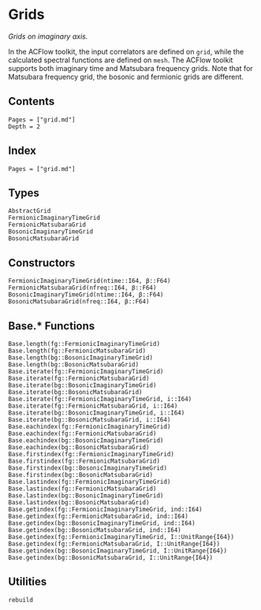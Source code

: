 # Grids

*Grids on imaginary axis.*

In the ACFlow toolkit, the input correlators are defined on `grid`, while the calculated spectral functions are defined on `mesh`. The ACFlow toolkit supports both imaginary time and Matsubara frequency grids. Note that for Matsubara frequency grid, the bosonic and fermionic grids are different.

## Contents

```@contents
Pages = ["grid.md"]
Depth = 2
```

## Index

```@index
Pages = ["grid.md"]
```

## Types

```@docs
AbstractGrid
FermionicImaginaryTimeGrid
FermionicMatsubaraGrid
BosonicImaginaryTimeGrid
BosonicMatsubaraGrid
```

## Constructors

```@docs
FermionicImaginaryTimeGrid(ntime::I64, β::F64)
FermionicMatsubaraGrid(nfreq::I64, β::F64)
BosonicImaginaryTimeGrid(ntime::I64, β::F64)
BosonicMatsubaraGrid(nfreq::I64, β::F64)
```

## Base.* Functions

```@docs
Base.length(fg::FermionicImaginaryTimeGrid)
Base.length(fg::FermionicMatsubaraGrid)
Base.length(bg::BosonicImaginaryTimeGrid)
Base.length(bg::BosonicMatsubaraGrid)
Base.iterate(fg::FermionicImaginaryTimeGrid)
Base.iterate(fg::FermionicMatsubaraGrid)
Base.iterate(bg::BosonicImaginaryTimeGrid)
Base.iterate(bg::BosonicMatsubaraGrid)
Base.iterate(fg::FermionicImaginaryTimeGrid, i::I64)
Base.iterate(fg::FermionicMatsubaraGrid, i::I64)
Base.iterate(bg::BosonicImaginaryTimeGrid, i::I64)
Base.iterate(bg::BosonicMatsubaraGrid, i::I64)
Base.eachindex(fg::FermionicImaginaryTimeGrid)
Base.eachindex(fg::FermionicMatsubaraGrid)
Base.eachindex(bg::BosonicImaginaryTimeGrid)
Base.eachindex(bg::BosonicMatsubaraGrid)
Base.firstindex(fg::FermionicImaginaryTimeGrid)
Base.firstindex(fg::FermionicMatsubaraGrid)
Base.firstindex(bg::BosonicImaginaryTimeGrid)
Base.firstindex(bg::BosonicMatsubaraGrid)
Base.lastindex(fg::FermionicImaginaryTimeGrid)
Base.lastindex(fg::FermionicMatsubaraGrid)
Base.lastindex(bg::BosonicImaginaryTimeGrid)
Base.lastindex(bg::BosonicMatsubaraGrid)
Base.getindex(fg::FermionicImaginaryTimeGrid, ind::I64)
Base.getindex(fg::FermionicMatsubaraGrid, ind::I64)
Base.getindex(bg::BosonicImaginaryTimeGrid, ind::I64)
Base.getindex(bg::BosonicMatsubaraGrid, ind::I64)
Base.getindex(fg::FermionicImaginaryTimeGrid, I::UnitRange{I64})
Base.getindex(fg::FermionicMatsubaraGrid, I::UnitRange{I64})
Base.getindex(bg::BosonicImaginaryTimeGrid, I::UnitRange{I64})
Base.getindex(bg::BosonicMatsubaraGrid, I::UnitRange{I64})
```

## Utilities

```@docs
rebuild
```

